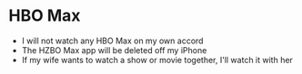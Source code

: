 # HBO Max

- I will not watch any HBO Max on my own accord
- The HZBO Max app will be deleted off my iPhone
- If my wife wants to watch a show or movie together, I'll watch it with her
